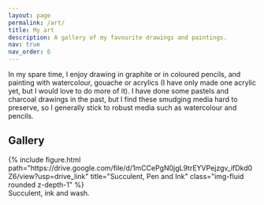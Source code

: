```yaml
---
layout: page
permalink: /art/
title: My art
description: A gallery of my favourite drawings and paintings.
nav: true
nav_order: 6
---
```


In my spare time, I enjoy drawing in graphite or in coloured pencils, and painting with watercolour, gouache or acrylics (I have only made one acrylic yet, but I would love to do more of it). I have done some pastels and charcoal drawings in the past, but I find these smudging media hard to preserve, so I generally stick to robust media such as watercolour and pencils.

## Gallery

<div class="row">
    <div class="col-sm mt-3 mt-md-0">
        {% include figure.html path="https://drive.google.com/file/d/1mCCePgN0jgL9trEYVPejzgv_ifDkd0Z6/view?usp=drive_link" title="Succulent, Pen and Ink" class="img-fluid rounded z-depth-1" %}
    </div>
</div>
<div class="caption">
    Succulent, ink and wash.
</div>